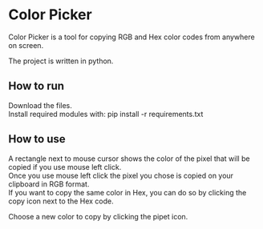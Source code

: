 
# Color Picker

Color Picker is a tool for copying RGB and Hex color codes from anywhere on screen.

The project is written in python. 

## How to run

Download the files.  
Install required modules with:
pip install -r requirements.txt 

## How to use

A rectangle next to mouse cursor shows the color of the pixel that will be copied if you use mouse left click.  
Once you use mouse left click the pixel you chose is copied on your clipboard in RGB format.  
If you want to copy the same color in Hex, you can do so by clicking the copy icon next to the Hex code.

Choose a new color to copy by clicking the pipet icon. 
